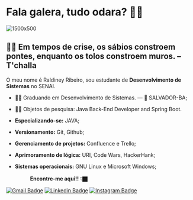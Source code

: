 
# Fala galera, tudo odara? 👋🏿 
![1500x500](https://user-images.githubusercontent.com/64384382/114404388-078f1680-9b7c-11eb-871f-990606ca2e61.jpg)
##  🧘🏿‍ Em tempos de crise, os sábios constroem pontes, enquanto os tolos constroem muros. – T'challa 


O meu nome é Raldiney Ribeiro, sou estudante de **Desenvolvimento de Sistemas** no SENAI.


- 🧔🏾 Graduando em Desenvolvimento de Sistemas. — 📍 SALVADOR-BA;
- ✍🏿 Objetos de pesquisa: Java Back-End Developer and Spring Boot.
- **Especializando-se:** JAVA;
- **Versionamento:** Git, Github;
- **Gerenciamento de projetos:** Confluence e Trello;   
- **Aprimoramento de lógica:** URI, Code Wars, HackerHank;

- **Sistemas operacionais:** GNU Linux e Microsoft Windows;




ㅤㅤㅤㅤㅤ**Encontre-me aqui!!**  👇🏿

[![Gmail Badge](https://img.shields.io/badge/-raldiney.santos@ba.estudante.senai.br-DEB887?style=flat-square&logo=Gmail&logoColor=white&link=mailto:raldiney.santos@ba.estudante.senai.br)](mailto:raldiney.santos@ba.estudante.senai.br)
[![Linkedin Badge](https://img.shields.io/badge/-LinkedIn-CD853F?style=flat-square&logo=Linkedin&logoColor=white&link=https://www.linkedin.com/in/raldineyr/)](https://www.linkedin.com/in/raldineyr/) [![Instagram Badge](https://img.shields.io/badge/-Instagram-A0522D?style=flat-square&logo=Instagram&logoColor=white&link=https://www.instagram.com/raldineyr/)](https://www.instagram.com/raldineyr/)











